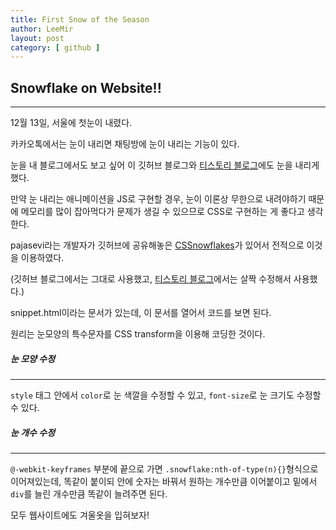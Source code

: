 ```yaml
---
title: First Snow of the Season
author: LeeMir
layout: post
category: [ github ]
---
```


## Snowflake on Website!!

- - -

12월 13일, 서울에 첫눈이 내렸다.

카카오톡에서는 눈이 내리면 채팅방에 눈이 내리는 기능이 있다.

눈을 내 블로그에서도 보고 싶어 이 깃허브 블로그와 [티스토리 블로그](https://github.com/pajasevi/CSSnowflakes)에도 눈을 내리게 했다.



만약 눈 내리는 애니메이션을 JS로 구현할 경우, 눈이 이론상 무한으로 내려야하기 때문에 메모리를 많이 잡아먹다가 문제가 생길 수 있으므로 CSS로 구현하는 게 좋다고 생각한다.



pajasevi라는 개발자가 깃허브에 공유해놓은 [CSSnowflakes](https://github.com/pajasevi/CSSnowflakes)가 있어서 전적으로 이것을 이용하였다.

(깃허브 블로그에서는 그대로 사용했고, [티스토리 블로그](https://github.com/pajasevi/CSSnowflakes)에서는 살짝 수정해서 사용했다.)



snippet.html이라는 문서가 있는데, 이 문서를 열어서 코드를 보면 된다.

원리는 눈모양의 특수문자를 CSS transform을 이용해 코딩한 것이다.



##### 눈 모양 수정

------

```style``` 태그 안에서 ```color```로 눈 색깔을 수정할 수 있고, ```font-size```로 눈 크기도 수정할 수 있다.



##### 눈 개수 수정

------

```@-webkit-keyframes``` 부분에 끝으로 가면 ```.snowflake:nth-of-type(n){}```형식으로 이어져있는데, 똑같이 붙이되 안에 숫자는 바꿔서 원하는 개수만큼 이어붙이고 밑에서 ```div```를 늘린 개수만큼 똑같이 늘려주면 된다.



모두 웹사이트에도 겨울옷을 입혀보자!

[pajasevi/CSSnowflakes]: https://github.com/pajasevi/CSSnowflakes	"CSSnowflakes"

